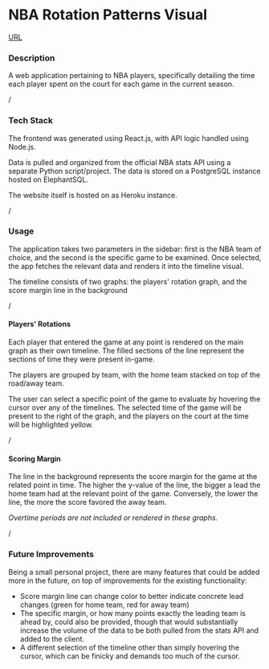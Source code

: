 # NBA Rotation Patterns Visual 

[URL](https://nba-rotation-tracker-716366dfba17.herokuapp.com/)

### Description
A web application pertaining to NBA players, specifically detailing the time each player spent on the court for each game in the current season.



/

### Tech Stack
The frontend was generated using React.js, with API logic handled using Node.js.

Data is pulled and organized from the official NBA stats API using a separate Python script/project. The data is stored on a PostgreSQL instance hosted on ElephantSQL.

The website itself is hosted on as Heroku instance.

/

### Usage
The application takes two parameters in the sidebar: first is the NBA team of choice, and the second is the specific game to be examined. Once selected, the app fetches the relevant data and renders it into the timeline visual.

The timeline consists of two graphs: the players' rotation graph, and the score margin line in the background

/

#### Players' Rotations
Each player that entered the game at any point is rendered on the main graph as their own timeline. The filled sections of the line represent the sections of time they were present in-game.

The players are grouped by team, with the home team stacked on top of the road/away team.

The user can select a specific point of the game to evaluate by hovering the cursor over any of the timelines. The selected time of the game will be present to the right of the graph, and the players on the court at the time will be highlighted yellow.

/

#### Scoring Margin

The line in the background represents the score margin for the game at the related point in time. The higher the y-value of the line, the bigger a lead the home team had at the relevant point of the game. Conversely, the lower the line, the more the score favored the away team.

*Overtime periods are not included or rendered in these graphs.*

/

### Future Improvements
Being a small personal project, there are many features that could be added more in the future, on top of improvements for the existing functionality:

- Score margin line can change color to better indicate concrete lead changes (green for home team, red for away team)
- The specific margin, or how many points exactly the leading team is ahead by, could also be provided, though that would substantially increase the volume of the data to be both pulled from the stats API and added to the client.
- A different selection of the timeline other than simply hovering the cursor, which can be finicky and demands too much of the cursor.